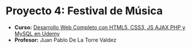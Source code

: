 # Proyecto 4: Festival de Música
- **Curso:** [Desarrollo Web Completo con HTML5, CSS3, JS AJAX PHP y MySQL en Udemy](https://www.udemy.com/course/desarrollo-web-completo-con-html5-css3-js-php-y-mysql/)
- **Profesor:** Juan Pablo De La Torre Valdez
